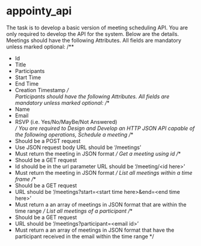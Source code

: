 # appointy_api
The task is to develop a basic version of meeting scheduling API. You are only required to develop the API for the system. Below are the details.  
Meetings should have the following Attributes. All fields are mandatory unless marked optional:
/**
  * Id
  * Title
  * Participants
  * Start Time
  * End Time
  * Creation Timestamp
  */  
Participants should have the following Attributes. All fields are mandatory unless marked optional:
/**
  * Name
  * Email
  * RSVP (i.e. Yes/No/MayBe/Not Answered)  
*/
You are required to Design and Develop an HTTP JSON API capable of the following operations,
Schedule a meeting
/**
  * Should be a POST request
  * Use JSON request body URL should be ‘/meetings’
  * Must return the meeting in JSON format
*/
Get a meeting using id
/**
  * Should be a GET request
  * Id should be in the url parameter URL should be ‘/meeting/&lt;id here>’
  * Must return the meeting in JSON format
*/
List all meetings within a time frame
/**
  * Should be a GET request
  * URL should be ‘/meetings?start=&lt;start time here>&amp;end=&lt;end time here>’
  * Must return a an array of meetings in JSON format that are within the time range
*/
List all meetings of a participant
/**
  * Should be a GET request
  * URL should be ‘/meetings?participant=&lt;email id>’
  * Must return a an array of meetings in JSON format that have the participant received in the email within the time range
*/
